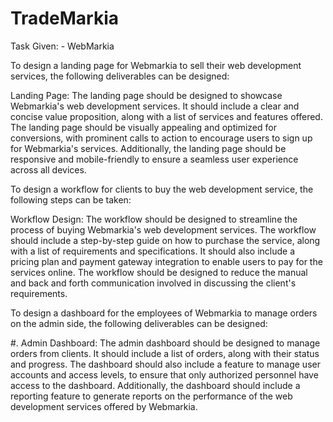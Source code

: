 # TradeMarkia
Task Given: - WebMarkia

To design a landing page for Webmarkia to sell their web development services, the following deliverables can be designed:

Landing Page: The landing page should be designed to showcase Webmarkia's web development services. It should include a clear and concise value proposition, along with a list of services and features offered. The landing page should be visually appealing and optimized for conversions, with prominent calls to action to encourage users to sign up for Webmarkia's services. Additionally, the landing page should be responsive and mobile-friendly to ensure a seamless user experience across all devices.

To design a workflow for clients to buy the web development service, the following steps can be taken:

Workflow Design: The workflow should be designed to streamline the process of buying Webmarkia's web development services. The workflow should include a step-by-step guide on how to purchase the service, along with a list of requirements and specifications. It should also include a pricing plan and payment gateway integration to enable users to pay for the services online. The workflow should be designed to reduce the manual and back and forth communication involved in discussing the client's requirements.

To design a dashboard for the employees of Webmarkia to manage orders on the admin side, the following deliverables can be designed:

#. Admin Dashboard: The admin dashboard should be designed to manage orders from clients. It should include a list of orders, along with their status and progress. The dashboard should also include a feature to manage user accounts and access levels, to ensure that only authorized personnel have access to the dashboard. Additionally, the dashboard should include a reporting feature to generate reports on the performance of the web development services offered by Webmarkia.
